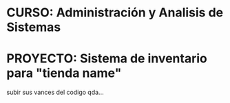 
# CURSO: Administración y Analisis de Sistemas
# PROYECTO: Sistema de inventario para "tienda name" 

subir sus vances del codigo qda...

